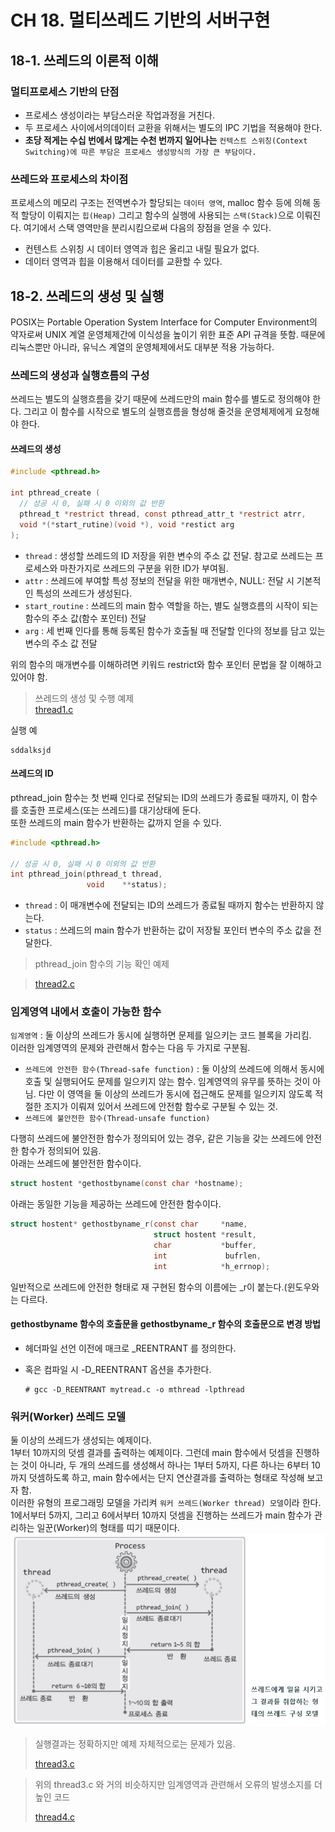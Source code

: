 # CH 18\. 멀티쓰레드 기반의 서버구현

## 18-1\. 쓰레드의 이론적 이해

### 멀티프로세스 기반의 단점

- 프로세스 생성이라는 부담스러운 작업과정을 거친다.
- 두 프로세스 사이에서의데이터 교환을 위해서는 별도의 IPC 기법을 적용해야 한다.
- **초당 적게는 수십 번에서 많게는 수천 번까지 일어나는** `컨텍스트 스위칭(Context Switching)에 따른 부담은 프로세스 생성방식의 가장 큰 부담이다.`

### 쓰레드와 프로세스의 차이점

프로세스의 메모리 구조는 전역변수가 할당되는 `데이터 영역`, malloc 함수 등에 의해 동적 할당이 이뤄지는 `힙(Heap)` 그리고 함수의 실행에 사용되는 `스택(Stack)`으로 이뤄진다. 여기에서 스택 영역만을 분리시킴으로써 다음의 장점을 얻을 수 있다.

- 컨텐스트 스위칭 시 데이터 영역과 힙은 올리고 내릴 필요가 없다.
- 데이터 영역과 힙을 이용해서 데이터를 교환할 수 있다.

## 18-2\. 쓰레드의 생성 및 실행

POSIX는 Portable Operation System Interface for Computer Environment의 약자로써 UNIX 계열 운영체제간에 이식성을 높이기 위한 표준 API 규격을 뜻함. 때문에 리눅스뿐만 아니라, 유닉스 계열의 운영체제에서도 대부분 적용 가능하다.

### 쓰레드의 생성과 실행흐름의 구성

쓰레드는 별도의 실행흐름을 갖기 때문에 쓰레드만의 main 함수를 별도로 정의해야 한다. 그리고 이 함수를 시작으로 별도의 실행흐름을 형성해 줄것을 운영체제에게 요청해야 한다.

#### 쓰레드의 생성

```c
#include <pthread.h>

int pthread_create (
  // 성공 시 0, 실패 시 0 이외의 값 반환
  pthread_t *restrict thread, const pthread_attr_t *restrict atrr,
  void *(*start_rutine)(void *), void *restict arg
);
```

- `thread` : 생성할 쓰레드의 ID 저장을 위한 변수의 주소 값 전달. 참고로 쓰레드는 프로세스와 마찬가지로 쓰레드의 구분을 위한 ID가 부여됨.
- `attr` : 쓰레드에 부여할 특성 정보의 전달을 위한 매개변수, NULL: 전달 시 기본적인 특성의 쓰레드가 생성된다.
- `start_routine` : 쓰레드의 main 함수 역할을 하는, 별도 실행흐름의 시작이 되는 함수의 주소 값(함수 포인터) 전달
- `arg` : 세 번째 인다를 통해 등록된 함수가 호출될 때 전달할 인다의 정보를 담고 있는 변수의 주소 값 전달

위의 함수의 매개변수를 이해하려면 키워드 restrict와 함수 포인터 문법을 잘 이해하고 있어야 함.

> 쓰레드의 생성 및 수행 예제<br>
> [thread1.c]()<br>

실행 예

```
sddalksjd
```

#### 쓰레드의 ID

pthread_join 함수는 첫 번째 인다로 전달되는 ID의 쓰레드가 종료될 때까지, 이 함수를 호출한 프로세스(또는 쓰레드)를 대기상태에 둔다.<br>
또한 쓰레드의 main 함수가 반환하는 값까지 얻을 수 있다.

```c
#include <pthread.h>

// 성공 시 0, 실패 시 0 이외의 값 반환
int pthread_join(pthread_t thread,
                 void    **status);
```

- `thread` : 이 매개변수에 전달되는 ID의 쓰레드가 종료될 때까지 함수는 반환하지 않는다.
- `status` : 쓰레드의 main 함수가 반환하는 값이 저장될 포인터 변수의 주소 값을 전달한다.

> pthread_join 함수의 기능 확인 예제

> [thread2.c]()

### 임계영역 내에서 호출이 가능한 함수

`임계영역` : 둘 이상의 쓰레드가 동시에 실행하면 문제를 일으키는 코드 블록을 가리킴.<br>
이러한 임계영역의 문제와 관련해서 함수는 다음 두 가지로 구분됨.<br>

- `쓰레드에 안전한 함수(Thread-safe function)` : 둘 이상의 쓰레드에 의해서 동시에 호출 및 실행되어도 문제를 일으키지 않는 함수. 임계영역의 유무를 뜻하는 것이 아님. 다만 이 영역을 둘 이상의 쓰레드가 동시에 접근해도 문제를 일으키지 않도록 적절한 조지가 이뤄져 있어서 쓰레드에 안전함 함수로 구분될 수 있는 것.
- `쓰레드에 불안전한 함수(Thread-unsafe function)`

다행히 쓰레드에 불안전한 함수가 정의되어 있는 경우, 같은 기능을 갖는 쓰레드에 안전한 함수가 정의되어 있음.<br>
아래는 쓰레드에 불안전한 함수이다.

```c
struct hostent *gethostbyname(const char *hostname);
```

아래는 동일한 기능을 제공하는 쓰레드에 안전한 함수이다.

```c
struct hostent* gethostbyname_r(const char     *name,
                                struct hostent *result,
                                char           *buffer,
                                int             bufrlen,
                                int            *h_errnop);
```

일반적으로 쓰레드에 안전한 형태로 재 구현된 함수의 이름에는 _r이 붙는다.(윈도우와는 다르다.

#### gethostbyname 함수의 호출문을 gethostbyname_r 함수의 호출문으로 변경 방법

- 헤더파일 선언 이전에 매크로 _REENTRANT 를 정의한다.
- 혹은 컴파일 시 -D_REENTRANT 옵션을 추가한다.

  ```
  # gcc -D_REENTRANT mytread.c -o mthread -lpthread
  ```

### 워커(Worker) 쓰레드 모델

둘 이상의 쓰레드가 생성되는 예제이다.<br>
1부터 10까지의 덧셈 결과를 출력하는 예제이다. 그런데 main 함수에서 덧셈을 진행하는 것이 아니라, 두 개의 쓰레드를 생성해서 하나는 1부터 5까지, 다른 하나는 6부터 10까지 덧셈하도록 하고, main 함수에서는 단지 연산결과를 출력하는 형태로 작성해 보고자 함.<br>
이러한 유형의 프로그래밍 모델을 가리켜 `워커 쓰레드(Worker thread) 모델`이라 한다. 1에서부터 5까지, 그리고 6에서부터 10까지 덧셈을 진행하는 쓰레드가 main 함수가 관리하는 일꾼(Worker)의 형태를 띠기 때문이다. ![](../img/18_worker.jpg)

> 실행결과는 정확하지만 예제 자체적으로는 문제가 있음.
>
> [thread3.c]()

> 위의 thread3.c 와 거의 비슷하지만 임계영역과 관련해서 오류의 발생소지를 더 높인 코드
>
> [thread4.c]()
